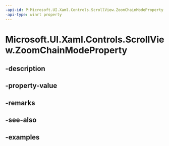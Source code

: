 ```yaml
---
-api-id: P:Microsoft.UI.Xaml.Controls.ScrollView.ZoomChainModeProperty
-api-type: winrt property
---
```


# Microsoft.UI.Xaml.Controls.ScrollView.ZoomChainModeProperty

<!--
public static Windows.UI.Xaml.DependencyProperty ZoomChainModeProperty { get; }
-->


## -description

## -property-value

## -remarks

## -see-also

## -examples


